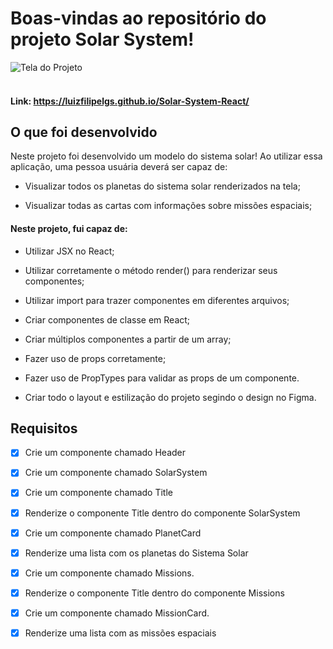 # Boas-vindas ao repositório do projeto Solar System!

![Tela do Projeto](/tela.jpeg)
<br/>
<br/>

#### Link: https://luizfilipelgs.github.io/Solar-System-React/

## O que foi desenvolvido 

Neste projeto foi desenvolvido um modelo do sistema solar! Ao utilizar essa aplicação, uma pessoa usuária deverá ser capaz de:

* Visualizar todos os planetas do sistema solar renderizados na tela;

* Visualizar todas as cartas com informações sobre missões espaciais;

#### Neste projeto, fui capaz de:

- Utilizar JSX no React;

- Utilizar corretamente o método render() para renderizar seus componentes;

- Utilizar import para trazer componentes em diferentes arquivos;

- Criar componentes de classe em React;

- Criar múltiplos componentes a partir de um array;

- Fazer uso de props corretamente;

- Fazer uso de PropTypes para validar as props de um componente.

- Criar todo o layout e estilização do projeto segindo o design no Figma.

## Requisitos 

- [x] Crie um componente chamado Header

- [x] Crie um componente chamado SolarSystem

- [x] Crie um componente chamado Title

- [x] Renderize o componente Title dentro do componente SolarSystem

- [x] Crie um componente chamado PlanetCard

- [x] Renderize uma lista com os planetas do Sistema Solar

- [x] Crie um componente chamado Missions.

- [x] Renderize o componente Title dentro do componente Missions

- [x] Crie um componente chamado MissionCard.

- [x] Renderize uma lista com as missões espaciais

